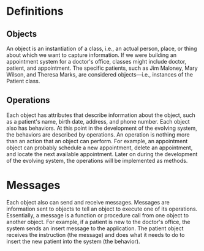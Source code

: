 # Definitions

## Objects

An object is an instantiation of a class, i.e., an actual person, place, or thing about which we want to capture information. If we were building an appointment system for a doctor's office, classes might include doctor, patient, and appointment. The specific patients, such as Jim Maloney, Mary Wilson, and Theresa Marks, are considered objects—i.e., instances of the Patient class.

## Operations

Each object has attributes that describe information about the object, such as a patient's name, birth date, address, and phone number. Each object also has behaviors. At this point in the development of the evolving system, the behaviors are described by operations. An operation is nothing more than an action that an object can perform. For example, an appointment object can probably schedule a new appointment, delete an appointment, and locate the next available appointment. Later on during the development of the evolving system, the operations will be implemented as methods.

# Messages

Each object also can send and receive messages. Messages are information sent to objects to tell an object to execute one of its operations. Essentially, a message is a function or procedure call from one object to another object. For example, if a patient is new to the doctor's office, the system sends an insert message to the application. The patient object receives the instruction (the message) and does what it needs to do to insert the new patient into the system (the behavior).

